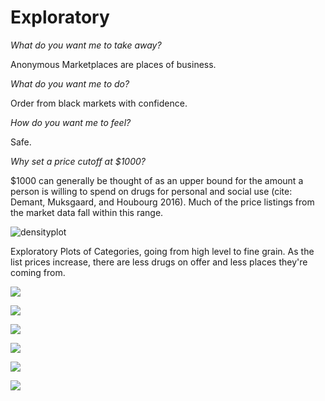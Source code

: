# Exploratory

_What do you want me to take away?_

Anonymous Marketplaces are places of business.

_What do you want me to do?_

Order from black markets with confidence.

_How do you want me to feel?_

Safe.

_Why set a price cutoff at $1000?_

$1000 can generally be thought of as an upper bound for the amount a person is willing to spend on drugs for personal and social use (cite: Demant, Muksgaard, and Houbourg 2016). Much of the price listings from the market data fall within this range.

![densityplot]()

Exploratory Plots of Categories, going from high level to fine grain. As the list prices increase, there are less drugs on offer and less places they're coming from.

![](~/plots/tile/p14-p3b-ssc-c-location.jpg)

![](tile/p14-p4-DrugLocationPrice.jpg)

![](tile/p14-p5-DrugLocationPrice.jpg)

![](tile/p14-p6-DrugLocationPrice.jpg)

![](tile/p14-p7-DrugLocationPrice.jpg)

![](tile/p14-p8-DrugLocationPrice.jpg)